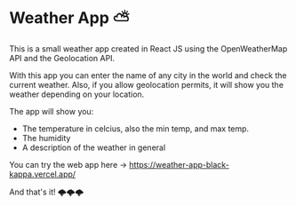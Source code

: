 # Weather App ⛅

This is a small weather app created in React JS using the OpenWeatherMap API and the Geolocation API.

With this app you can enter the name of any city in the world and check the current weather.
Also, if you allow geolocation permits, it will show you the weather depending on your location.

The app will show you:
- The temperature in celcius, also the min temp, and max temp.
- The humidity
- A description of the weather in general

You can try the web app here -> https://weather-app-black-kappa.vercel.app/


And that's it! 🌩️🌩️🌩️
